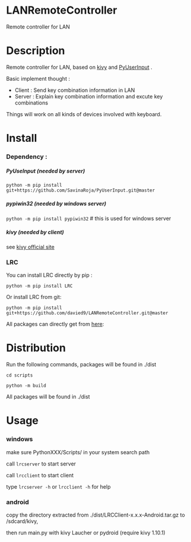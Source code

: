 # LANRemoteController
Remote controller for LAN

# Description
Remote controller for LAN, based on [kivy](https://github.com/kivy/kivy) and [PyUserInput](https://github.com/SavinaRoja/PyUserInput) .

Basic implement thought :
- Client : Send key combination information in LAN
- Server : Explain key combination information and excute key combinations
    
    
Things will work on all kinds of devices involved with keyboard.

# Install

### Dependency :

##### PyUseInput (needed by server)

`python -m pip install git+https://github.com/SavinaRoja/PyUserInput.git@master`

##### pypiwin32 (needed by windows server)

`python -m pip install pypiwin32` # this is used for windows server

##### kivy (needed by client)

see [kivy official site](https://kivy.org/doc/stable/gettingstarted/installation.html)

### LRC

You can install LRC directly by pip :

`python -m pip install LRC`

Or install LRC from git:

`python -m pip install git+https://github.com/davied9/LANRemoteController.git@master`

All packages can directly get from [here](https://github.com/davied9/LANRemoteController/tree/master/history_packages):

# Distribution

Run the following commands, packages will be found in ./dist

`cd scripts`

`python -m build`

All packages will be found in ./dist

# Usage

### windows

make sure PythonXXX/Scripts/ in your system search path

call `lrcserver` to start server

call `lrcclient` to start client

type `lrcserver -h` or `lrcclient -h` for help

### android

copy the directory extracted from ./dist/LRCClient-x.x.x-Android.tar.gz to <android-device>/sdcard/kivy, 

then run main.py with kivy Laucher or pydroid (require kivy 1.10.1)

